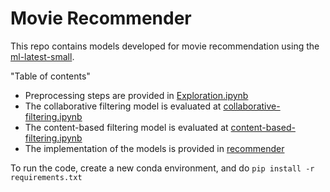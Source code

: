 # Movie Recommender

This repo contains models developed for movie recommendation using  the [ml-latest-small](https://grouplens.org/datasets/movielens/latest/).

"Table of contents"

- Preprocessing steps are provided in [Exploration.ipynb](Exploration.ipynb)
- The collaborative filtering model is evaluated at [collaborative-filtering.ipynb](collaborative-filtering.ipynb)
- The content-based filtering model is evaluated at [content-based-filtering.ipynb](content-based-filtering.ipynb)
- The implementation of the models is provided in [recommender](recommender)

To run the code, create a new conda environment, and do `pip install -r requirements.txt`
